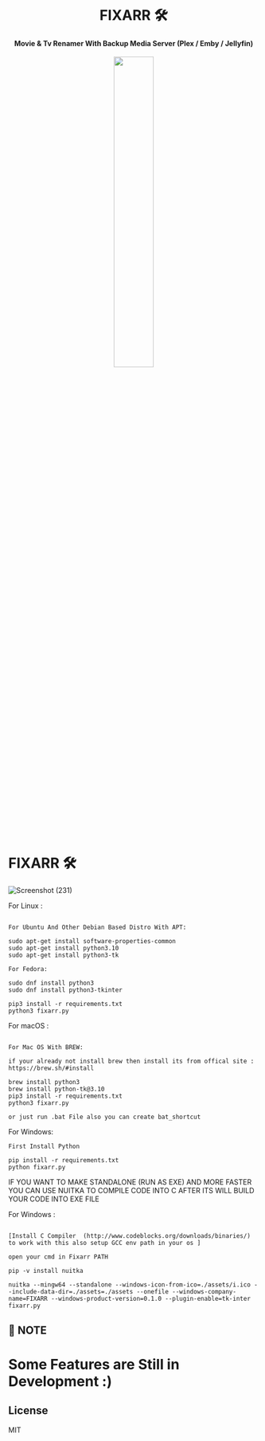                                                                 
<h1 align="center"> FIXARR 🛠️ </h1>

<h4 align="center"> Movie & Tv Renamer With Backup Media Server (Plex / Emby / Jellyfin)</h4>


<p style="text-align:center;" align="center">
  <img align="center" src="https://user-images.githubusercontent.com/127573781/230660856-13721628-6b2c-4f25-bb9d-ea1f9ee82f0d.png" height="40%" width="40%" />
</p>


# FIXARR 🛠️

![Screenshot (231)](https://user-images.githubusercontent.com/127573781/230511871-3b343e7d-42a3-4a4e-9f0d-c52e9cb0470f.png)



For Linux :

```Terminal

For Ubuntu And Other Debian Based Distro With APT:

sudo apt-get install software-properties-common
sudo apt-get install python3.10
sudo apt-get install python3-tk

For Fedora:

sudo dnf install python3
sudo dnf install python3-tkinter

pip3 install -r requirements.txt
python3 fixarr.py
```

For macOS :


```Terminal

For Mac OS With BREW:

if your already not install brew then install its from offical site : https://brew.sh/#install 

brew install python3
brew install python-tk@3.10
pip3 install -r requirements.txt
python3 fixarr.py

or just run .bat File also you can create bat_shortcut
```


For Windows:


```CMD
First Install Python  

pip install -r requirements.txt
python fixarr.py
```



IF YOU WANT TO MAKE STANDALONE (RUN AS EXE) AND MORE FASTER YOU CAN USE NUITKA TO COMPILE CODE INTO C AFTER ITS WILL BUILD YOUR CODE INTO EXE FILE


For Windows :

```compile

[Install C Compiler  (http://www.codeblocks.org/downloads/binaries/) to work with this also setup GCC env path in your os ] 

open your cmd in Fixarr PATH

pip -v install nuitka 

nuitka --mingw64 --standalone --windows-icon-from-ico=./assets/i.ico --include-data-dir=./assets=./assets --onefile --windows-company-name=FIXARR --windows-product-version=0.1.0 --plugin-enable=tk-inter fixarr.py
```

## 🏮 NOTE

# Some Features are Still in Development :)

## License

MIT
